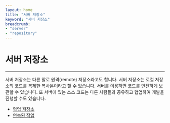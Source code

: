 ```yaml
---
layout: home
title: "서버 저장소"
keyword: "서버 저장소"
breadcrumb:
- "server"
- "repository"
---
```


# 서버 저장소
---
서버 저장소는 다른 말로 원격(remote) 저장소라고도 합니다. 서버 저장소는 로컬 저장소의 코드를 복제한 복사본이라고 할 수 있습니다. 서버를 이용하면 코드를 안전하게 보관할 수 있습니다. 또 서버에 있는 소스 코드는 다른 사람들과 공유하고 협업하여 개발을 진행할 수도 있습니다.  

* [협업 저장소](collaboration)
* [연속된 작업](continuous)

<br>

